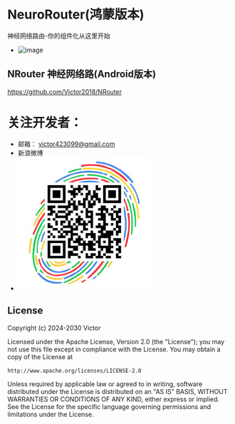 # NeuroRouter(鸿蒙版本)
神经网络路由-你的组件化从这里开始
- ![image](https://s2.loli.net/2022/09/28/5wABJtvS1QDWxZi.jpg)

## NRouter 神经网络路(Android版本)
https://github.com/Victor2018/NRouter

# 关注开发者：
- 邮箱： victor423099@gmail.com
- 新浪微博
- ![image](https://github.com/Victor2018/AppUpdateLib/raw/master/SrceenShot/sina_weibo.jpg)

## License

Copyright (c) 2024-2030 Victor

Licensed under the Apache License, Version 2.0 (the "License");
you may not use this file except in compliance with the License.
You may obtain a copy of the License at

    http://www.apache.org/licenses/LICENSE-2.0

Unless required by applicable law or agreed to in writing, software
distributed under the License is distributed on an "AS IS" BASIS,
WITHOUT WARRANTIES OR CONDITIONS OF ANY KIND, either express or implied.
See the License for the specific language governing permissions and
limitations under the License.

